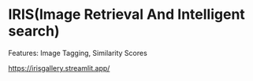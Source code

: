 # IRIS(Image Retrieval And Intelligent search)
Features: Image Tagging, Similarity Scores

https://irisgallery.streamlit.app/
